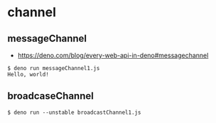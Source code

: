 # channel

## messageChannel

* https://deno.com/blog/every-web-api-in-deno#messagechannel

```
$ deno run messageChannel1.js 
Hello, world!
```

## broadcaseChannel

```
$ deno run --unstable broadcastChannel1.js
```